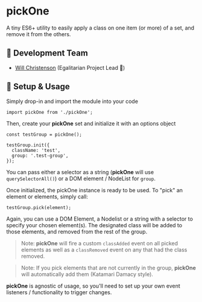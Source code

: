 # pickOne
A tiny ES6+ utility to easily apply a class on one item (or more) of a set, and remove it from the others.

## :floppy_disk: Development Team
- [Will Christenson](https://github.com/MrSpecific) (Egalitarian Project Lead :unicorn:)

## :wrench: Setup & Usage
Simply drop-in and import the module into your code
```
import pickOne from './pickOne';
```

Then, create your **pickOne** set and initialize it with an options object
```
const testGroup = pickOne();

testGroup.init({
  className: 'test',
  group: '.test-group',
});
```

You can pass either a selector as a string (**pickOne** will use `querySelectorAll()`) or a DOM element / NodeList for `group`.

Once initialized, the pickOne instance is ready to be used.
To "pick" an element or elements, simply call:
```
testGroup.pick(element);
```
Again, you can use a DOM Element, a Nodelist or a string with a selector to specify your chosen element(s). The designated class will be added to those elements, and removed from the rest of the group.

> Note: **pickOne** will fire a custom `classAdded` event on all picked elements as well as a `classRemoved` event on any that had the class removed.

> Note: If you pick elements that are not currently in the group, **pickOne** will automatically add them (Katamari Damacy style).

**pickOne** is agnostic of usage, so you'll need to set up your own event listeners / functionality to trigger changes.
